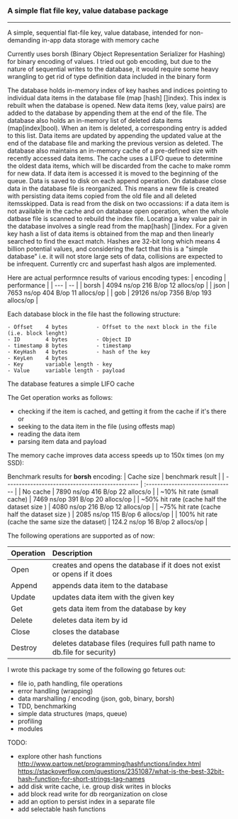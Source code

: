 ### A simple flat file key, value database package

---

A simple, sequential flat-file key, value database,
intended for non-demanding in-app data storage
with memory cache

Currently uses borsh (Binary Object Representation Serializer for Hashing) for binary encoding of values. I tried out gob encoding, but due to the nature of sequential writes to the database, it would require some heavy wrangling to get rid of type definition
data included in the binary form

The database holds in-memory index of key hashes and indices pointing to individual data items in the database file (map [hash] []index). This index is rebuilt when the database is opened. New data items (key, value pairs) are added to the database by appending them at the end of the file. The database also holds an in-memory list of deleted data items (map[index]bool). When an item is deleted, a corresponding entry is added to this list. Data items are updated by  appending the updated value at the end of the database file and marking the previous version as deleted. The database also maintains an in-memory cache of a pre-defined size with recently accessed data items. The cache uses a LIFO queue to determine the oldest data items, which will be discarded from the cache to make romm for new data. If data item is accessed it is moved to the beginning of the queue. Data is saved to disk on each append operation. On database close data in the database file is reorganized. This means a new file is created with persisting data items copied from the old file and all deleted itemsskipped. Data is read from the disk on two occassions: if a data item is not available in the cache and on database open operation, when the whole datbase file is scanned to rebuild the index file. Locating a key value pair in the database involves a single read from the map[hash] []index. For a given key hash a list of data items is obtained from the map and then linearly searched to find the exact match. Hashes are 32-bit long which means 4 billion potential values, and considering the fact that this is a "simple database" i.e. it will not store large sets of data, collisions are expected to be infrequent. Currently crc and superfast hash algos are implemented.


Here are actual performnce results of various encoding types:
| encoding | performance |
| --- | -- |
| borsh | 4094 ns/op 216 B/op 12 allocs/op |
| json | 7653 ns/op 404 B/op 11 allocs/op |
| gob | 29126 ns/op 7356 B/op 193 allocs/op |

Each database block in the file hast the following structure:

```
- Offset    4 bytes         - Offset to the next block in the file (i.e. block lenght)
- ID        4 bytes         - Object ID
- timestamp 8 bytes         - timestamp
- KeyHash   4 bytes         - hash of the key
- KeyLen    4 bytes
- Key       variable length - key
- Value     variable length - payload
```

The database features a simple LIFO cache

The Get operation works as follows:

- checking if the item is cached, and getting it from the cache if it's there
  or
- seeking to the data item in the file (using offests map)
- reading the data item
- parsing item data and payload

The memory cache improves data access speeds up to 150x times (on my SSD):

Benchmark results for **borsh** encoding:
| Cache size | benchmark result |
| ----------------------------------------------- | :------------------------------- |
| No cache | 7890 ns/op 416 B/op 22 allocs/o |
| ~10% hit rate (small cache) | 7469 ns/op 391 B/op 20 allocs/op |
| ~50% hit rate (cache half the dataset size ) | 4080 ns/op 216 B/op 12 allocs/op |
| ~75% hit rate (cache half the dataset size ) | 2085 ns/op 115 B/op 6 allocs/op |
| 100% hit rate (cache the same size the dataset) | 124.2 ns/op 16 B/op 2 allocs/op |

The following operations are supported as of now:

| Operation  | Description  |
| ---------- | :---------------------------------------------------------------- |
| Open       | creates and opens the database if it does not exist or opens if it does |
| Append     | appends data item to the database|
| Update     | updates data item with the given key |
| Get        | gets data item from the database by key |
| Delete     | deletes data item by id |
| Close      | closes the database|
| Destroy    | deletes  database files (requires full path name to db.file for security) |

I wrote this package try some of the following go fetures out:

- file io, path handling, file operations
- error handling (wrapping)
- data marshalling / encoding (json, gob, binary, borsh)
- TDD, benchmarking
- simple data structures (maps, queue)
- profiling 
- modules

TODO: 
- explore other hash functions
  http://www.partow.net/programming/hashfunctions/index.html
  https://stackoverflow.com/questions/2351087/what-is-the-best-32bit-hash-function-for-short-strings-tag-names
- add disk write cache, i.e. group disk writes in blocks
- add block read write for db reorganization on close
- add an option to persist index in a separate file
- add selectable hash functions


